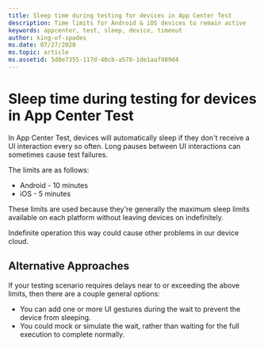 ```yaml
---
title: Sleep time during testing for devices in App Center Test
description: Time limits for Android & iOS devices to remain active
keywords: appcenter, test, sleep, device, timeout
author: king-of-spades
ms.date: 07/27/2020
ms.topic: article
ms.assetid: 5d0e7355-117d-40cb-a578-1de1aaf989d4 
---
```


# Sleep time during testing for devices in App Center Test
In App Center Test, devices will automatically sleep if they don't receive a UI interaction every so often. Long pauses between UI interactions can sometimes cause test failures. 

The limits are as follows:

- Android - 10 minutes
- iOS - 5 minutes

These limits are used because they're generally the maximum sleep limits available on each platform without leaving devices on indefinitely. 

Indefinite operation this way could cause other problems in our device cloud.

## Alternative Approaches
If your testing scenario requires delays near to or exceeding the above limits, then there are a couple general options:

- You can add one or more UI gestures during the wait to prevent the device from sleeping. 
- You could mock or simulate the wait, rather than waiting for the full execution to complete normally. 